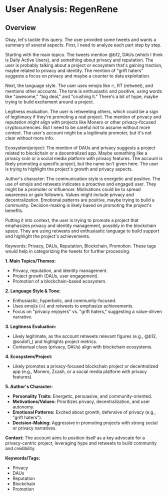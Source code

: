 # User Analysis: RegenRene

## Overview

<think>
Okay, let's tackle this query. The user provided some tweets and wants a summary of several aspects. First, I need to analyze each part step by step.

Starting with the main topics. The tweets mention @b12, DAUs (which I think is Daily Active Users), and something about privacy and reputation. The user is probably talking about a project or ecosystem that's gaining traction, maybe related to privacy and identity. The mention of "grift haters" suggests a focus on privacy and maybe a counter to data exploitation.

Next, the language style. The user uses emojis like 🔥, RT (retweet), and mentions other accounts. The tone is enthusiastic and positive, using words like "awesome," "big deal," and "crushing it." There's a bit of hype, maybe trying to build excitement around a project.

Legitness evaluation. The user is retweeting others, which could be a sign of legitimacy if they're promoting a real project. The mention of privacy and reputation might align with projects like Monero or other privacy-focused cryptocurrencies. But I need to be careful not to assume without more context. The user's account might be a legitimate promoter, but it's not clear without more info.

Ecosystem/project: The mention of DAUs and privacy suggests a project related to blockchain or a decentralized app. Maybe something like a privacy coin or a social media platform with privacy features. The account is likely promoting a specific project, but the name isn't given here. The user is trying to highlight the project's growth and privacy aspects.

Author's character: The communication style is energetic and positive. The use of emojis and retweets indicates a proactive and engaged user. They might be a promoter or influencer. Motivations could be to spread awareness or gain followers. Values might include privacy and decentralization. Emotional patterns are positive, maybe trying to build a community. Decision-making is likely based on promoting the project's benefits.

Putting it into context, the user is trying to promote a project that emphasizes privacy and identity management, possibly in the blockchain space. They are using retweets and enthusiastic language to build support and highlight the project's achievements.

Keywords: Privacy, DAUs, Reputation, Blockchain, Promotion. These tags would help in categorizing the tweets for further processing.
</think>

**1. Main Topics/Themes:**  
- Privacy, reputation, and identity management.  
- Project growth (DAUs, user engagement).  
- Promotion of a blockchain-based ecosystem.  

**2. Language Style & Tone:**  
- Enthusiastic, hyperbolic, and community-focused.  
- Uses emojis (🔥) and retweets to emphasize achievements.  
- Focus on "privacy enjoyers" vs. "grift haters," suggesting a value-driven narrative.  

**3. Legitness Evaluation:**  
- Likely legitimate, as the account retweets relevant figures (e.g., @b12, @sodofi_) and highlights project metrics.  
- Contextual clues (privacy, DAUs) align with blockchain ecosystems.  

**4. Ecosystem/Project:**  
- Likely promotes a privacy-focused blockchain project or decentralized app (e.g., Monero, Zcash, or a social media platform with privacy features).  

**5. Author's Character:**  
- **Personality Traits:** Energetic, persuasive, and community-oriented.  
- **Motivations/Values:** Prioritizes privacy, decentralization, and user autonomy.  
- **Emotional Patterns:** Excited about growth, defensive of privacy (e.g., "grift haters").  
- **Decision-Making:** Aggressive in promoting projects with strong social or privacy narratives.  

**Context:** The account aims to position itself as a key advocate for a privacy-centric project, leveraging hype and retweets to build community and credibility.  

**Keywords/Tags:**  
- Privacy  
- DAUs  
- Reputation  
- Blockchain  
- Promotion